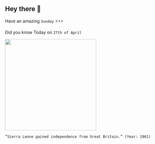 ## Hey there 👋
Have an amazing `Sunday` ⚡⚡⚡

Did you know Today on `27th of April`
 
 [<img src="https://salemavillage.cfsites.org/files/sierra-leone.jpg" width="300" />](https://newafricanmagazine.com/2793/) 
 ```
“Sierra Leone gained independence from Great Britain.” (Year: 1961)
```
